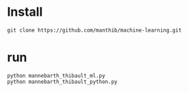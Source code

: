 # Install
```
git clone https://github.com/manthib/machine-learning.git
```

# run
```
python mannebarth_thibault_ml.py
python mannebarth_thibault_python.py
```
